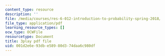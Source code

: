 ```yaml
---
content_type: resource
description: ''
file: /media/courses/res-6-012-introduction-to-probability-spring-2018/001d2e6e93dbe58980d374daa6c980df_Hmm9IqosCv4.pdf
file_type: application/pdf
learning_resource_types: []
ocw_type: OCWFile
resourcetype: Document
title: 3play pdf file
uid: 001d2e6e-93db-e589-80d3-74daa6c980df
---
```

